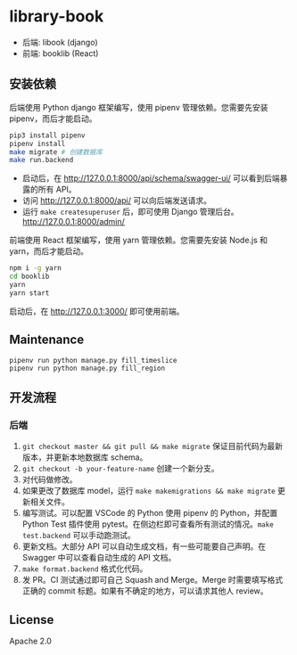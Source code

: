 # library-book

* 后端: libook (django)
* 前端: booklib (React)

## 安装依赖

后端使用 Python django 框架编写，使用 pipenv 管理依赖。您需要先安装 pipenv，而后才能启动。

```bash
pip3 install pipenv
pipenv install
make migrate # 创建数据库
make run.backend
```

* 启动后，在 http://127.0.0.1:8000/api/schema/swagger-ui/ 可以看到后端暴露的所有 API。
* 访问 http://127.0.0.1:8000/api/ 可以向后端发送请求。
* 运行 `make createsuperuser` 后，即可使用 Django 管理后台。 http://127.0.0.1:8000/admin/

前端使用 React 框架编写，使用 yarn 管理依赖。您需要先安装 Node.js 和 yarn，而后才能启动。

```bash
npm i -g yarn
cd booklib
yarn
yarn start
```

启动后，在 http://127.0.0.1:3000/ 即可使用前端。

## Maintenance

```
pipenv run python manage.py fill_timeslice
pipenv run python manage.py fill_region
```

## 开发流程

### 后端

1. `git checkout master && git pull && make migrate` 保证目前代码为最新版本，并更新本地数据库 schema。
2. `git checkout -b your-feature-name` 创建一个新分支。
3. 对代码做修改。
4. 如果更改了数据库 model，运行 `make makemigrations && make migrate` 更新相关文件。
5. 编写测试。可以配置 VSCode 的 Python 使用 pipenv 的 Python，并配置 Python Test 插件使用 pytest。在侧边栏即可查看所有测试的情况。`make test.backend` 可以手动跑测试。
6. 更新文档。大部分 API 可以自动生成文档，有一些可能要自己声明。在 Swagger 中可以查看自动生成的 API 文档。
7. `make format.backend` 格式化代码。
8. 发 PR。CI 测试通过即可自己 Squash and Merge。Merge 时需要填写格式正确的 commit 标题。如果有不确定的地方，可以请求其他人 review。

## License

Apache 2.0
